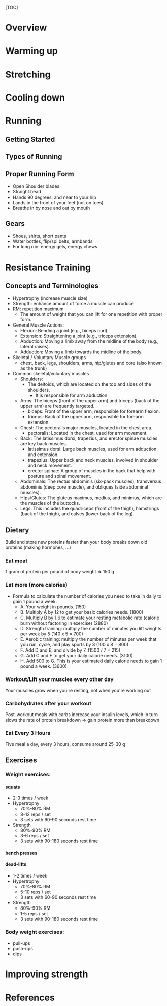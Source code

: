 [TOC]

# Overview

# Warming up

# Stretching

# Cooling down

# Running

## Getting Started

## Types of Running

## Proper Running Form

- Open Shoulder blades
- Straight head
- Hands 90 degrees, and near to your hip
- Lands in the front of your feet (not on toes)
- Breathe in by nose and out by mouth

## Gears

- Shoes, shirts, short pants
- Water bottles, flip/spi belts, armbands
- For long run: energy gels, energy chews

# Resistance Training

## Concepts and Terminologies

- Hypertrophy (increase muscle size)
- Strength: enhance amount of force a muscle can produce
- RM: repetition maximum
    + The amount of weight that you can lift for one repetition with
      proper form.
- General Muscle Actions:
    + Flexion: Bending a joint (e.g., biceps curl).
    + Extension: Straightening a joint (e.g., triceps extension).
    + Abduction: Moving a limb away from the midline of the body (e.g., lateral raises).
    + Adduction: Moving a limb towards the midline of the body.
- Skeletal / Voluntary Muscle groups
    + chest, back, legs, shoulders, arms, hip/glutes and core (also
      known as the trunk)
- Common skeletal/voluntary muscles
    + Shoulders:
        * The deltoids, which are located on the top and sides of the shoulders.
            - It is responsible for arm abduction
    + Arms: The biceps (front of the upper arm) and triceps (back of the upper arm) are frequently targeted.
        * biceps: Front of the upper arm, responsible for forearm flexion.
        * triceps: Back of the upper arm, responsible for forearm extension.
    + Chest: The pectoralis major muscles, located in the chest area.
        * pectoralis: Located in the chest, used for arm movement.
    + Back: The latissimus dorsi, trapezius, and erector spinae muscles are key back muscles.
        * latissimus dorsi: Large back muscles, used for arm adduction and extension.
        * trapezius: Upper back and neck muscles, involved in shoulder and neck movement.
        * erector spinae: A group of muscles in the back that help with posture and spinal movement.
    + Abdominals: The rectus abdominis (six-pack muscles), transversus abdominis (deep core muscle), and obliques (side abdominal muscles).
    + Hips/Glutes: The gluteus maximus, medius, and minimus, which are the muscles of the buttocks.
    + Legs: This includes the quadriceps (front of the thigh), hamstrings (back of the thigh), and calves (lower back of the leg).

## Dietary

Build and store new proteins faster than your body breaks down old
proteins (making hormones, ...)

### Eat meat

1 gram of protein per pound of body weight => 150 g

### Eat more (more calories)

- Formula to calculate the number of calories you need to take in daily
  to gain 1 pound a week.
    + A. Your weight in pounds. (150)
    + B. Multiply A by 12 to get your basic calories needs. (1800)
    + C. Multiply B by 1.6 to estimate your resting metabolic rate
      (calorie burn without factoring in exercise) (2880)
    + D. Strength training: multiply the number of minutes you lift
      weights per week by 5 (140 x 5 = 700)
    + E. Aerobic training: multiply the number of minutes per week that
      you run, cycle, and play sports by 8 (100 x 8 = 800)
    + F. Add D and E, and divide by 7. (1500 / 7 = 215)
    + G. Add C and F to get your daily calorie needs. (3100)
    + H. Add 500 to G. This is your estimated daily calorie needs to
      gain 1 pound a week. (3600)

### Workout/Lift your muscles every other day

Your muscles grow when you're resting, not when you're working out

### Carbohydrates after your workout

Post-workout meals with carbs increase your insulin levels, which in
turn slows the rate of protein breakdown => gain protein more than
breakdown

### Eat Every 3 Hours

Five meal a day, every 3 hours, consume around 25-30 g

## Exercises

### Weight exercises:

#### squats

- 2-3 times / week
- Hypertrophy
    + 70%-80% RM
    + 8-12 reps / set
    + 3 sets with 60-90 seconds rest time
- Strength
    + 80%-90% RM
    + 3-6 reps / set
    + 3 sets with 90-180 seconds rest time

#### bench presses

#### dead-lifts

- 1-2 times / week
- Hypertrophy
    + 70%-80% RM
    + 5-10 reps / set
    + 3 sets with 60-90 seconds rest time
- Strength
    + 80%-90% RM
    + 1-5 reps / set
    + 3 sets with 90-180 seconds rest time

### Body weight exercises:

+ pull-ups
+ push-ups
+ dips

# Improving strength

# References

[running-beginner]: https://www.verywell.com/how-to-start-running-the-absolute-beginners-guide-2911191
[running-basics]: https://www.rei.com/learn/expert-advice/running-basics.html
